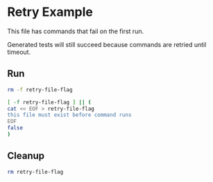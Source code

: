 
# Retry Example

This file has commands that fail on the first run.

Generated tests will still succeed because commands are retried until timeout.

## Run

```bash
rm -f retry-file-flag
```

```bash
[ -f retry-file-flag ] || (
cat << EOF > retry-file-flag
this file must exist before command runs
EOF
false
)
```

## Cleanup

```bash
rm retry-file-flag
```
